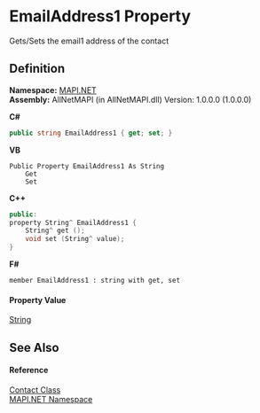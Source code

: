 # EmailAddress1 Property


Gets/Sets the email1 address of the contact



## Definition
**Namespace:** <a href="5bef4637-66f8-16d4-e5f4-4d0da57a1538.md">MAPI.NET</a>  
**Assembly:** AllNetMAPI (in AllNetMAPI.dll) Version: 1.0.0.0 (1.0.0.0)

**C#**
``` C#
public string EmailAddress1 { get; set; }
```
**VB**
``` VB
Public Property EmailAddress1 As String
	Get
	Set
```
**C++**
``` C++
public:
property String^ EmailAddress1 {
	String^ get ();
	void set (String^ value);
}
```
**F#**
``` F#
member EmailAddress1 : string with get, set
```



#### Property Value
<a href="https://learn.microsoft.com/dotnet/api/system.string" target="_blank" rel="noopener noreferrer">String</a>

## See Also


#### Reference
<a href="15d9a756-dc0b-8a38-6c7c-2733a049e18c.md">Contact Class</a>  
<a href="5bef4637-66f8-16d4-e5f4-4d0da57a1538.md">MAPI.NET Namespace</a>  
